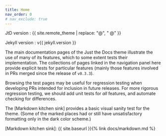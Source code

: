 ```yaml
---
title: Home
nav_order: 0
# nav_exclude: true
---
```


JtD version
: {{ site.remote_theme | replace: "@", " @" }}

Jekyll version
: v{{ jekyll.version }}

The main documentation pages of the Just the Docs theme illustrate the use of many of its features,
which to some extent tests their implementation.
The collections of pages linked in the navigation panel here provide explicit tests for particular features
(mainly those features involved in PRs merged since the release of `v0.3.3`).

Browsing the test pages may be useful for regression testing when developing PRs
intended for inclusion in future releases.
For more rigorous regression testing, we should add unit tests for _all_ features,
and automate checking for differences.
 
The [Markdown kitchen sink] provides a basic visual sanity test
for the theme.
(Some of the marked places had or still have unsatisfactory formatting
only in the dark color scheme.)

[Markdown kitchen sink]: {{ site.baseurl }}{% link docs/markdown.md %}
